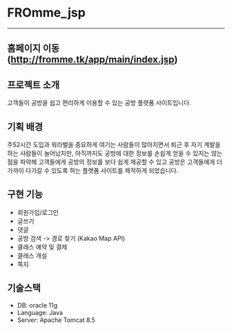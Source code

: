 # FROmme_jsp
___
## 홈페이지 이동(http://fromme.tk/app/main/index.jsp)

## 프로젝트 소개
고객들이 공방을 쉽고 편리하게 이용할 수 있는 공방 플랫폼 사이트입니다.

## 기획 배경
주52시간 도입과 워라밸을 중요하게 여기는 사람들이 많아지면서 퇴근 후 자기 계발을 하는 사람들이 늘어났지만,
아직까지도 공방에 대한 정보를 손쉽게 얻을 수 있지는 않는 점을 파악해 고객들에게 공방의 정보를 보다 쉽게 
제공할 수 있고 공방은 고객들에게 더 가까이 다가갈 수 있도록 하는 플랫폼 사이트를 제작하게 되었습니다.

## 구현 기능
- 회원가입/로그인
- 글쓰기
- 댓글
- 공방 검색 -> 경로 찾기 (Kakao Map API)
- 클래스 예약 및 결제
- 클래스 개설
- 쪽지

## 기술스택
- DB: oracle 11g
- Language: Java
- Server: Apache Tomcat 8.5
